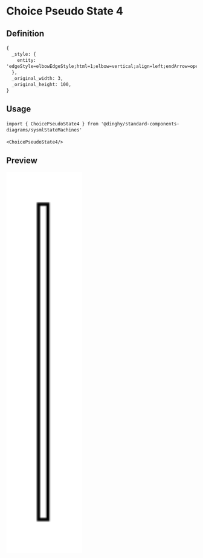 # Choice Pseudo State 4

## Definition

```
{
  _style: { 
    entity: 'edgeStyle=elbowEdgeStyle;html=1;elbow=vertical;align=left;endArrow=open;rounded=0;labelBackgroundColor=none;verticalAlign=bottom;endSize=12;',
  },
  _original_width: 3,
  _original_height: 100,
}
```

## Usage

```
import { ChoicePseudoState4 } from '@dinghy/standard-components-diagrams/sysmlStateMachines'

<ChoicePseudoState4/>
```

## Preview

<img src="./choice-pseudo-state-4.png" width="200"/>
